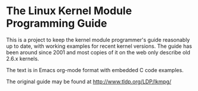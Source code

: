 # The Linux Kernel Module Programming Guide

This is a project to keep the kernel module programmer's guide reasonably up to date, with working examples for recent kernel versions. The guide has been around since 2001 and most copies of it on the web only describe old 2.6.x kernels.

The text is in Emacs org-mode format with embedded C code examples.

The original guide may be found at http://www.tldp.org/LDP/lkmpg/
